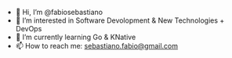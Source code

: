 - 👋 Hi, I’m @fabiosebastiano
- 👀 I’m interested in Software Devolopment & New Technologies + DevOps
- 🌱 I’m currently learning Go & KNative
- 📫 How to reach me: sebastiano.fabio@gmail.com

<!---
fabiosebastiano/fabiosebastiano is a ✨ special ✨ repository because its `README.md` (this file) appears on your GitHub profile.
You can click the Preview link to take a look at your changes.
--->
